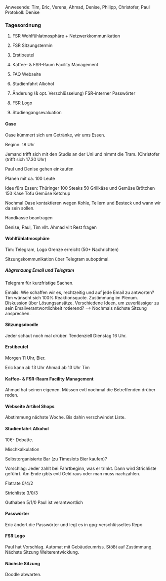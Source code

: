 ---
---

Anwesende: Tim, Eric, Verena, Ahmad, Denise, Philipp, Christofer, Paul
Protokoll: Denise

### Tagesordnung

1. FSR Wohlfühlatmosphäre + Netzwerkkommunikation

2. FSR Sitzungstermin

3. Erstibeutel

4. Kaffee- & FSR-Raum Facility Management

5. FAQ Webseite

6. Studienfahrt Alkohol

7. Änderung (& opt. Verschlüsselung) FSR-interner Passwörter

8. FSR Logo

9. Studiengangsevaluation

#### Oase

Oase kümmert sich um Getränke, wir ums Essen.

Beginn: 18 Uhr

Jemand trifft sich mit den Studis an der Uni und nimmt die Tram.
(Christofer (trifft sich 17.30 Uhr)

Paul und Denise gehen einkaufen

Planen mit ca. 100 Leute

Idee fürs Essen:
Thüringer 100
Steaks 50
Grillkäse und Gemüse
Brötchen 150
Käse
Tofu
Gemüse
Ketchup

Nochmal Oase kontaktieren wegen Kohle, Tellern und Besteck und wann wir
da sein sollen.

Handkasse beantragen

Denise, Paul,
Tim vllt.
Ahmad vllt
Rest fragen

#### Wohlfühlatmosphäre

Tim: Telegram, Logo
Grenze erreicht (50+ Nachrichten)

Sitzungskommunikation über Telegram suboptimal.

##### Abgrenzung Email und Telegram

Telegram für kurzfristige Sachen.

Emails: Wie schaffen wir es, rechtzeitig und auf jede Email zu
antworten? Tim wünscht sich 100% Reaktionsquote. Zustimmung im Plenum.
Diskussion über Lösungsansätze. Verschiedene Ideen, um zuverlässiger zu
sein Emailverantwortlichkeit rotierend?
--> Nochmals nächste Sitzung ansprechen.

#### Sitzungsdoodle

Jeder schaut noch mal drüber. Tendenziell Dienstag 16 Uhr.

#### Erstibeutel

Morgen 11 Uhr, Bier.

Eric kann ab 13 Uhr
Ahmad ab 13 Uhr
Tim

#### Kaffee- & FSR-Raum Facility Management

Ahmad hat seinen eigenen. Müssen evtl nochmal die Betreffenden drüber reden.

#### Webseite Artikel Shops

Abstimmung nächste Woche. Bis dahin verschwindet Liste.

#### Studienfahrt Alkohol

10€- Debatte.

Mischkalkulation

Selbstorganisierte Bar (zu Timeslots Bier kaufen)?

Vorschlag: Jeder zahlt bei Fahrtbeginn, was er trinkt. Dann wird
Strichliste geführt. Am Ende gibts evtl Geld raus oder man muss nachzahlen.

Flatrate 0/4/2

Strichliste 3/0/3

Guthaben 5/1/0 Paul ist verantwortlich

#### Passwörter

Eric ändert die Passwörter und legt es in gpg-verschlüsseltes Repo

#### FSR Logo

Paul hat Vorschlag. Automat mit Gebäudeumriss. Stößt auf Zustimmung.
Nächste Sitzung Weiterentwicklung.

#### Nächste Sitzung

Doodle abwarten.
